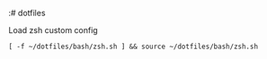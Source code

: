 :# dotfiles

Load zsh custom config
```
[ -f ~/dotfiles/bash/zsh.sh ] && source ~/dotfiles/bash/zsh.sh
```